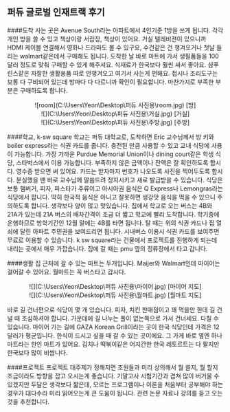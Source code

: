 ## 퍼듀 글로벌 인재트랙 후기


####도착
 사는 곳은 Avenue South라는 아파트에서 4인기준 1방을 쓰게 됩니다. 각각 개인 방을 쓸 수 있고 책상이랑 서랍장, 책상이 있어요. 거실 텔레비젼이 있으니까 HDMI 케이블 연결해서 영화나 드라마도 볼 수 있구요, 수건같은 건 챙겨오거나 첫날 들리는 walmart같은데서 구매해도 됩니다. 도착한 날 바로 마트에 가서 생필품들을 100달러 정도로 맞춰 구매할 수 있게 해주셔요. 식재료가 한국보다 훨씬 싸서 좋아요. 샴푸 린스같은 자잘한 생활용품 따로 안챙겨오고 여기서 사는게 편해요. 접시나 조리도구는 보통 다 구비되어 있는데 방마다 다 다르니까 확인이 필요합니다. 마찬가지로 부족한 부분은 구매하도록 합니다.
 
 
 
 <center> ![room](C:\Users\Yeon\Desktop\퍼듀 사진용\room.jpg)
 [방]</center>
 <center> ![](C:\Users\Yeon\Desktop\퍼듀 사진용\거실.jpg)
[거실]</center>
<center>  ![](C:\Users\Yeon\Desktop\퍼듀 사진용\주방.jpg)
[주방]</center>
 
 
 
 
####학교, k-sw square
 학교는 퍼듀 대학교로, 도착하면 Eric 교수님께서 방 키와 boiler express라는 식권 카드를 줍니다. 충전된 만큼 사용할 수 있고 교내 식당에 사용이 가능합니다. 가장 가까운 Purdue Memorial Union이나 dining court같은 학생 식당, 스타벅스에서 이용 가능합니다. 부족하지 않은 금액이나 잔액은 잘 확인하도록 합시다. 영수증 받으면 써 있어요. 카드는 받자마자 번호가 나오도록 사진을 찍어두도록 합시다. 분실했을 땐 바로 교수님께 말씀드려 정지시키고 새로 발급받을 수 있습니다. 식당은 보통 햄버거, 피자, 파스타가 주류이고 아시아권 음식은 Q Express나 Lemongras라는 식당에서 팝니다. 딱히 한국적 음식은 아니고 잘못하면 생강맛 음식을 먹을 수 있으니 주의하도록 합니다. 생각보다 양이 많고 맛있습니다. 
 집에서 학교로 오는 버스는 4B와 21A가 있는데 21A 버스의 배차간격이 조금 더 짧고 학교에 빨리 도착합니다. 학기중에 운행하므로 방학기간인 12월 말에는 4B를 타면 됩니다. 탈 때는 위의 식권 카드나 집 열쇠에 달린 아파트 주민권을 보여드리면 됩니다. 시내버스 이용시 식권 카드를 보여주면 무료로 이용할 수 있습니다. 
 k sw square라는 건물에서 프로젝트를 진행하게 되는데 내리는 곳에서 매우 가깝습니다. 집에 갈 때는 pmu 옆의 정류장에서 타고 갑니다.
 
 
 
####생활
 집 근처에 갈 수 있는 마트는 두개입니다. Maijer와 Walmart인데 마이어는 걸어갈 수 있어요. 월마트는 꼭 버스타고 갑시다. 
 <center> ![](C:\Users\Yeon\Desktop\퍼듀 사진용\마이어.jpg)
 [마이어 지도]</center>
 
  <center>![](C:\Users\Yeon\Desktop\퍼듀 사진용\월마트.jpg)
 [월마트 지도]</center>
 
 바로 길 건너편으로 식당이 몇 개 있습니다. 피자, 치킨 판매점이고 꽤 먹을만 한데 길 건널 때 조심하셔야 합니다. 가운데에 길 나누는 풀이 없는쪽으로 가서 건너세요. 다칠 수 있습니다. 마이어 가는 길에 GAZA Korean Grill이라는 곳이 한국 식당인데 가격은 12달러가 평균입니다. 한식이 드시고 싶을 때 갈 수 있는 곳이에요. 그 가게 바로 옆엔 하나마트라는 한인 마트가 있어요. 김치나 떡볶이같은 어지간한 한국 레토르트는 다 팔지만 한국보다 많이 비쌉니다.
 
 ####프로젝트
 프로젝트 대주제가 정해지면 조원들과 미리 상의해서 뭘 쓸지, 뭘 할지 조금이라도 방향을 잡고 오시는게 좋습니다. 기말고사 시험기간과 겹쳐 많이 버거울 수 있겠지만 두달은 생각보다 짧은데, 모르는 프로그램이나 이론을 처음부터 공부해야 하는 경우가 대다수라 미리 읽어오는게 큰 도움이 됩니다. 관련 논문 자료나 강의를 듣고 오는 것을 추천합니다. 